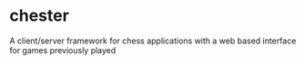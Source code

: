 # chester
A client/server framework for chess applications with a web based interface for games previously played
